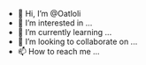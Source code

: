 - 👋 Hi, I’m @Oatloli
- 👀 I’m interested in ...
- 🌱 I’m currently learning ...
- 💞️ I’m looking to collaborate on ...
- 📫 How to reach me ...

<!---
Oatloli/Oatloli is a ✨ special ✨ repository because its `README.md` (this file) appears on your GitHub profile.
You can click the Preview link to take a look at your changes.
--->
